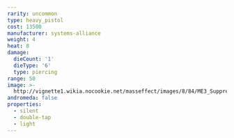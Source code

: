 ```yaml
---
rarity: uncommon
type: heavy_pistol
cost: 13500
manufacturer: systems-alliance
weight: 4
heat: 8
damage:
  dieCount: '1'
  dieType: '6'
  type: piercing
range: 50
image: >-
  http://vignette1.wikia.nocookie.net/masseffect/images/8/84/ME3_Suppressor.png/revision/latest?cb=20130227094606
andromeda: false
properties:
  - silent
  - double-tap
  - light
---
```

